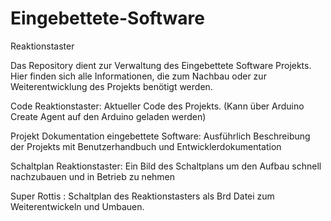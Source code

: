 # Eingebettete-Software
Reaktionstaster

Das Repository dient zur Verwaltung des Eingebettete Software Projekts.
Hier finden sich alle Informationen, die zum Nachbau oder zur Weiterentwicklung des Projekts benötigt werden.

Code Reaktionstaster: Aktueller Code des Projekts. (Kann über Arduino Create Agent auf den Arduino geladen werden)

Projekt Dokumentation eingebettete Software: Ausführlich Beschreibung der Projekts mit Benutzerhandbuch und Entwicklerdokumentation

Schaltplan Reaktionstaster: Ein Bild des Schaltplans um den Aufbau schnell nachzubauen und in Betrieb zu nehmen

Super Rottis : Schaltplan des Reaktionstasters als Brd Datei zum Weiterentwickeln und Umbauen.
